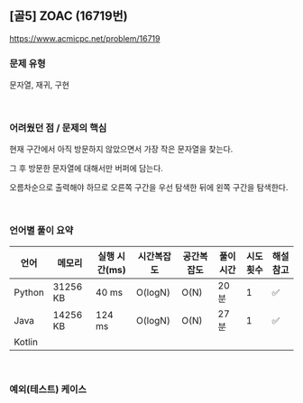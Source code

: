 ## [골5] ZOAC (16719번)

https://www.acmicpc.net/problem/16719

### 문제 유형

문자열, 재귀, 구현

<br>

### 어려웠던 점 / 문제의 핵심

현재 구간에서 아직 방문하지 않았으면서 가장 작은 문자열을 찾는다.

그 후 방문한 문자열에 대해서만 버퍼에 담는다.

오름차순으로 출력해야 하므로 오른쪽 구간을 우선 탐색한 뒤에 왼쪽 구간을 탐색한다.

<br>

### 언어별 풀이 요약

| 언어   | 메모리   | 실행 시간(ms) | 시간복잡도 | 공간복잡도 | 풀이 시간 | 시도 횟수 | 해설 참고          |
| ------ | -------- | ------------- | ---------- | ---------- | --------- | --------- | ------------------ |
| Python | 31256 KB | 40 ms         | O(logN)    | O(N)       | 20분      | 1         | :white_check_mark: |
| Java   | 14256 KB | 124 ms        | O(logN)    | O(N)       | 27분      | 1         | :white_check_mark: |
| Kotlin |          |               |            |            |           |           |                    |

<br>

### 예외(테스트) 케이스

```
```

